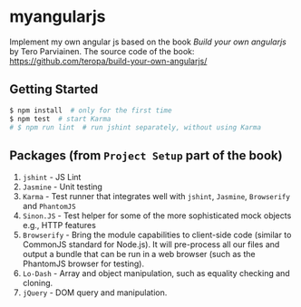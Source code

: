 # myangularjs
Implement my own angular js based on the book *Build your own angularjs* by Tero Parviainen. The source code of the book: <https://github.com/teropa/build-your-own-angularjs/>


## Getting Started
```bash
$ npm install  # only for the first time 
$ npm test  # start Karma
# $ npm run lint  # run jshint separately, without using Karma
```

## Packages (from `Project Setup` part of the book)
1. `jshint` - JS Lint
2. `Jasmine` - Unit testing
3. `Karma` - Test runner that integrates well with `jshint`, `Jasmine`, `Browserify` and `PhantomJS`
4. `Sinon.JS` - Test helper for some of the more sophisticated mock objects e.g., HTTP features
5. `Browserify` - Bring the module capabilities to client-side code (similar to CommonJS standard for Node.js). It will pre-process all our files and output a bundle that can be run in a web browser (such as the PhantomJS browser for testing).
6. `Lo-Dash` - Array and object manipulation, such as equality checking and cloning.
7. `jQuery` - DOM query and manipulation.
